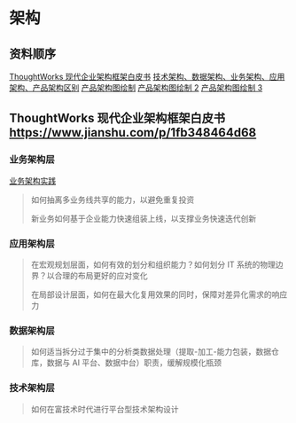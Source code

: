 # 架构

## 资料顺序

[ThoughtWorks 现代企业架构框架白皮书](https://www.jianshu.com/p/1fb348464d68)
[技术架构、数据架构、业务架构、应用架构、产品架构区别](https://www.zhihu.com/question/305937491)
[产品架构图绘制](https://zhuanlan.zhihu.com/p/501836176)
[产品架构图绘制 2](https://new.qq.com/omn/20210622/20210622A03RR900.html)
[产品架构图绘制 3](https://www.infoq.cn/article/5a8liwthddhpkjekgwlk)

## ThoughtWorks 现代企业架构框架白皮书<https://www.jianshu.com/p/1fb348464d68>

### 业务架构层

[业务架构实践](https://www.coollf.com/archives/%E4%B8%9A%E5%8A%A1%E6%9E%B6%E6%9E%84%E5%AE%9E%E8%B7%B5%E4%B8%80%E6%AD%A5%E4%B8%80%E6%AD%A5%E7%94%BB%E5%87%BA%E4%B8%9A%E5%8A%A1%E6%9E%B6%E6%9E%84%E5%9B%BE)

> 如何抽离多业务线共享的能力，以避免重复投资
>
> 新业务如何基于企业能力快速组装上线，以支撑业务快速迭代创新

### 应用架构层

> 在宏观规划层面，如何有效的划分和组织能力？如何划分 IT 系统的物理边界？以合理的布局更好的应对变化
>
> 在局部设计层面，如何在最大化复用效果的同时，保障对差异化需求的响应力

### 数据架构层

> 如何适当拆分过于集中的分析类数据处理（提取-加工-能力包装，数据仓库，数据与 AI 平台、数据中台）职责，缓解规模化瓶颈

### 技术架构层

> 如何在富技术时代进行平台型技术架构设计
